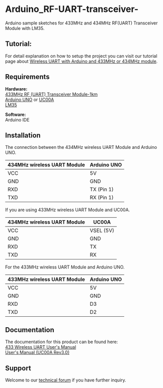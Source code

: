 # Arduino_RF-UART-transceiver-  
Arduino sample sketches for 433MHz and 434MHz RF(UART) Transceiver Module with LM35.

## Tutorial:  
For detail explanation on how to setup the project you can visit our tutorial page about [Wireless UART with Arduino and 433MHz or 434MHz module](https://my.cytron.io/tutorial/wireless-uart-arduino-433mhz-434mhz-module).  

## Requirements  

**Hardware:**  
[433MHz RF (UART) Transceiver Module-1km](https://www.cytron.io/p-433mhz-rf-uart-transceiver-module-1km)  
[Arduino UNO](https://www.cytron.io/p-arduino-uno-rev3-main-board) or [UC00A](https://www.cytron.io/p-uc00a-ftdi-usb-to-uart-converter)  
[LM35](https://www.cytron.io/p-temperature-sensor-celsius)  

**Software:**  
Arduino IDE  

## Installation  
The connection between the 434MHz wireless UART Module and Arduino UNO.

| 434MHz wireless UART Module | Arduino UNO |
| --------------------------- | ----------- |
|            VCC              |     5V      |
|            GND              |     GND     |
|            RXD              |TX (Pin 1)   |
|            TXD              |RX (Pin 1)   |

If you are using 433MHz wireless UART Module and UC00A.

| 434MHz wireless UART Module | UC00A       |
| --------------------------- | ----------- |
|            VCC              |VSEL (5V)    |
|            GND              |     GND     |
|            RXD              |TX           |
|            TXD              |RX           |

For the 433MHz wireless UART Module and Arduino UNO.

| 433MHz wireless UART Module | Arduino UNO |
| --------------------------- | ----------- |
|            VCC              |     5V      |
|            GND              |     GND     |
|            RXD              |     D3      |
|            TXD              |     D2      |  


## Documentation  
The documentation for this product can be found here:  
[433 Wireless UART User's Manual](https://docs.google.com/document/d/1inRsy6p3QF0W7xV4hVWeZ0NNwt4nTtFvMHLUxBklLs8/edit)  
[User's Manual (UC00A Rev3.0)](https://docs.google.com/document/d/1pFK7DSRuZB7SeP3aCmjYzWB0i7aT-C_W_D-x25WLops/view)  

## Support  
Welcome to our [technical forum](http://forum.cytron.io) if you have further inquiry.  
